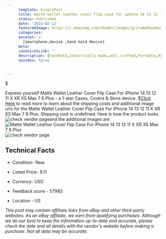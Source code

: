 ```yaml
---
      template: SinglePost
      title: matte wallet leather cover flip case for iphone 14 13 12 11 x xr xs max 7 8 plus
      status: Published
      date: '2023-02-12'
      featuredImage: https://i.ebayimg.com/thumbs/images/g/JrwAAOSwu6xgVGZA/s-l225.jpg
      categories: 
      excerpt: >-
        [smartphone,device ,hand held device]
      meta:
      canonicalLink: ''
      description: [handheld,industrially made,well crafted,Portable,Mobile,Compact,Convenient,Lightweight,Maneuverable,Man-portable,Miniature,Carriable,Hand-held,Light,Holdable,Transportable,Mobile device,Pocket-sized,On-the-go,Wireless,Cordless,Compact size,Convenient size, smartphone,device ,hand held device]
      noindex: false
      
        
---
```

$

Express yourself Matte Wallet Leather Cover Flip Case For iPhone 14 13 12 11 X XR XS Max 7 8 Plus - a 1-star Cases, Covers & Skins device.
$[Click Here](https://www.ebay.com/itm/202964142109?hash=item2f419b081d%3Ag%3AJrwAAOSwu6xgVGZA&mkevt=1&mkcid=1&mkrid=711-53200-19255-0&campid=%253CePNCampaignId%253E&customid=%253CreferenceId%253E&toolid=10049) to read more to learn about the shipping costs and additional image urls for the Matte Wallet Leather Cover Flip Case For iPhone 14 13 12 11 X XR XS Max 7 8 Plus. Shipping cost is undefined. Here is how the product looks ![check vendor page](https://i.ebayimg.com/thumbs/images/g/JrwAAOSwu6xgVGZA/s-l225.jpg)and the additional images are![Matte Wallet Leather Cover Flip Case For iPhone 14 13 12 11 X XR XS Max 7 8 Plus](https://i.ebayimg.com/images/g/JrwAAOSwu6xgVGZA/s-l960.jpg)![check vendor page](https://origin-galleryplus.ebayimg.com/ws/web/202964142109_2_0_1/225x225.jpg,https://origin-galleryplus.ebayimg.com/ws/web/202964142109_3_0_1/225x225.jpg,https://origin-galleryplus.ebayimg.com/ws/web/202964142109_4_0_1/225x225.jpg,https://origin-galleryplus.ebayimg.com/ws/web/202964142109_5_0_1/225x225.jpg,https://origin-galleryplus.ebayimg.com/ws/web/202964142109_6_0_1/225x225.jpg,https://origin-galleryplus.ebayimg.com/ws/web/202964142109_7_0_1/225x225.jpg,https://origin-galleryplus.ebayimg.com/ws/web/202964142109_8_0_1/225x225.jpg,https://origin-galleryplus.ebayimg.com/ws/web/202964142109_9_0_1/225x225.jpg,https://origin-galleryplus.ebayimg.com/ws/web/202964142109_10_0_1/225x225.jpg,https://origin-galleryplus.ebayimg.com/ws/web/202964142109_11_0_1/225x225.jpg,https://origin-galleryplus.ebayimg.com/ws/web/202964142109_12_0_1/225x225.jpg)



 ## Technical Facts 



     
      

 - Condition- New 


      

 - Listed Price- 9.11 


      

 - Currency- USD 


      

 - Feedback score - 57983 


      

 - Location - US 


      
      

 *_This post may contain affiliate links from eBay and other third-party websites. As an eBay affiliate, we earn from qualifying purchases. Although we do our best to keep the information up-to-date and accurate, please check the date and all details with the vendor's website before making a purchase. Not all data may be accurate._*






